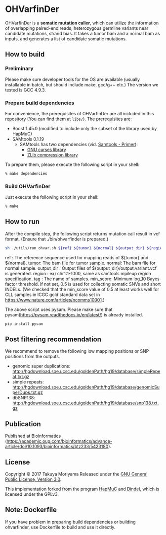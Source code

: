 OHVarfinDer
======================
OHVarfinDer is a **somatic mutation caller**, which can utilize the information of overlapping paired-end reads, heterozygous germline variants near candidate mutations, strand bias. It takes a tumor bam and a normal bam as inputs, and generates a list of candidate somatic mutations.

How to build
----------
### Preliminary ###
Please make sure developer tools for the OS are available (usually installable in batch, but should include make, gcc/g++ etc.) The version we tested is GCC 4.9.3.

### Prepare build dependencies ###
For convenience, the prerequisites of OHVarfinDer are all included in this repository (You can find them at `libs/`). The prerequisites are:
* Boost 1.45.0 (modified to include only the subset of the library used by HapMuC)
* SAMtools 0.1.19
    * SAMtools has two dependencies (vid. [Samtools - Primer](http://biobits.org/samtools_primer.html#InstallingSAMtools)):
        * [GNU curses library](http://www.gnu.org/software/ncurses/)
        * [ZLib compression library](http://zlib.net/)

To prepare them, please execute the following script in your shell:
```sh
% make dependencies
```

### Build OHVarfinDer ###
Just execute the following script in your shell:
```sh
% make
```

How to run
----------
After the compile step, the following script returns mutation call result in vcf format. (Ensure that ./bin/ohvarfinder is prepared.)
```sh
sh ./utils/run_ohvar.sh ${ref} ${tumor} ${normal} ${output_dir} ${region} ${tag} ${min_score}
```
ref : The reference sequence used for mapping reads of ${tumor} and ${normal}.
tumor: The bam file for tumor sample.
normal: The bam file for normal sample.
output_dir : Output files of ${output_dir}/output.variant.vcf is generated.
region : ex) chr1:1-1000, same as samtools mpileup region specification.
tag : The name of samples.
min_score: Minimum log_10 Bayes factor threshold. If not set, 0.5 is used for collecting somatic SNVs and short INDELs.
(We checked that the min_score value of 0.5 at least works well for CLL samples in ICGC gold standard data set in https://www.nature.com/articles/ncomms10001.)

The above script uses pysam. Please make sure that pysam(https://pysam.readthedocs.io/en/latest/) is already installed.
```sh
pip install pysam
```

<!-- Convert to VCF
----------

```sh
python ./utils/toVCF.py ${referenceSequence} ${output} ${outputVCF}
```
referenceSequence  : reference sequence used for generating ${tumor} and ${normalBam}
output : An output file of ${output_dir}/output.variant or ${output_dir}/output.filt.variant
outputVCF : An output VCF file path.

The above script uses pysam. Please make sure that pysam(https://pysam.readthedocs.io/en/latest/) is already installed.
```sh
pip install pysam
```
 -->
Post filtering recommendation
----------
We recommend to remove the following low mapping positions or SNP positions from the outputs.
* genomic super duplications: http://hgdownload.soe.ucsc.edu/goldenPath/hg19/database/simpleRepeat.txt.gz
* simple repeats: http://hgdownload.soe.ucsc.edu/goldenPath/hg19/database/genomicSuperDups.txt.gz
* dbSNP138: http://hgdownload.soe.ucsc.edu/goldenPath/hg19/database/snp138.txt.gz

Publication
----------
Published at Bioinformatics (https://academic.oup.com/bioinformatics/advance-article/doi/10.1093/bioinformatics/btz233/5423180).

License
----------
Copyright &copy; 2017 Takuya Moriyama
Released under the [GNU General Public License, Version 3.0][GPL].

This implementation forked from the program [HapMuC][hapmuc] and [Dindel][dindel], which is licensed under the GPLv3.

[GPL]: http://www.gnu.org/licenses/gpl.html
[dindel]: http://www.sanger.ac.uk/resources/software/dindel/
[hapmuc]: https://github.com/usuyama/hapmuc

Note: Dockerfile
----------
If you have problem in preparing build dependencies or building ohvarfinder, use Dockerfile to build and use it directly.

<!--
Note: installing @ HGC SHIROKANE super computer
----------
If you have problem around preparing build dependencies, i.e., make dependencies, please try to compile dependencies at login node.

To prepare them, please execute the following script in your shell @ login node.:
```sh
% make dependencies
```

### Build OHVarfinDer ###
Just execute the following script in your shell after you qlogin:
```sh
% qlogin
% make
```
 -->
